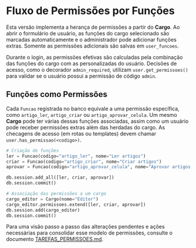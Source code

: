 # Fluxo de Permissões por Funções

Esta versão implementa a herança de permissões a partir do **Cargo**.
Ao abrir o formulário de usuário, as funções do cargo selecionado são marcadas
automaticamente e o administrador pode adicionar funções extras. Somente as
permissões adicionais são salvas em `user_funcoes`.

Durante o login, as permissões efetivas são calculadas pela combinação das
funções do cargo com as personalizadas do usuário. Decisões de acesso,
como o decorador `admin_required`, utilizam `user.get_permissoes()` para
validar se o usuário possui a permissão de código `admin`.

## Funções como Permissões

Cada `Funcao` registrada no banco equivale a uma permissão específica, como `artigo_ler`, `artigo_criar` ou `artigo_aprovar_celula`. Um mesmo **Cargo** pode ter várias dessas funções associadas, assim como um usuário pode receber permissões extras além das herdadas do cargo. As checagens de acesso (em rotas ou templates) devem chamar `user.has_permissao(<codigo>)`.

```python
# Criação de funções
ler = Funcao(codigo="artigo_ler", nome="Ler artigos")
criar = Funcao(codigo="artigo_criar", nome="Criar artigos")
aprovar = Funcao(codigo="artigo_aprovar_celula", nome="Aprovar artigos na célula")

db.session.add_all([ler, criar, aprovar])
db.session.commit()

# Associação das permissões a um cargo
cargo_editor = Cargo(nome="Editor")
cargo_editor.permissoes.extend([ler, criar, aprovar])
db.session.add(cargo_editor)
db.session.commit()
```

Para uma visão passo a passo das alterações pendentes e ações necessárias para consolidar esse modelo de permissões, consulte o documento [TAREFAS_PERMISSOES.md](./TAREFAS_PERMISSOES.md).
